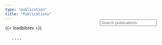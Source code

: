 ```yaml
---
type: "publication"
title: "Publications"
---
```


{{< loadbibtex >}}
<bibtex src="publications.bib"></bibtex>
<div style="margin-right: 10px; margin-top: -50px; float:right">
  <div class="input-group">
    <span class="input-group-addon"><i class="fa fa-search" style="padding-left: 5px;"></i></span>
    <input type="text" class="bibtex_search" id="searchbar" placeholder="Search publications">
  </div>
</div>
<div class="row">
  <div class="col-sm-12">
    <div id="bibtex_display" style="padding: 0 10px;"></div>
    <div class="bibtex_structure">
      <div class="group year" extra="DESC number">
        <div class="row">
          <div id="year-title" class="col-sm-12">
            <div class="title"></div>
          </div>
          <div class="col-sm-12">
            <div class="templates"></div>
          </div>
        </div>
      </div>
    </div>
    <div class="bibtex_template">
      <ul style="list-style-type:none">
        <li class="if author" style="font-weight: normal;">
          <b><span class="title"></span></b>,
          <span class="author"></span>,
          <span class="if booktitle">
            <span class="booktitle"></span>,
          </span>
          <span class="if journal">
            <span class="journal"></span>,
          </span>
          <span class="year"></span>
          <span class="if url" style="margin-left: 5px; font-size:16px">
            <a class="url" target="_blank">
              <i class="fas fa-link" style="color:black;"></i></a>
          </span>
          <span class="if url_paper" style="margin-left: 5px; font-size:16px">
            <a class="url_paper" target="_blank">
            <i class="fas fa-file-alt" style="color:black;"></i></a>
          </span>
          <span class="if url_code" style="margin-left: 5px; font-size:16px">
            <a class="url_code" target="_blank">
              <i class="fab fa-github" style="color:black;"></i></a>
          </span>
          <span class="if url_slides" style="margin-left: 5px; font-size:16px">
            <a class="url_slides" target="_blank">
              <i class="far fa-newspaper" style="color:black;"></i></a>
          </span>
          <span class="if url_video" style="margin-left: 5px; font-size:16px">
            <a class="url_video" target="_blank">
              <i class="fas fa-video" style="color:black;"></i></a>
          </spans>
          <span class="if abstract" style="margin-left: 5px;">
            <div class="morepage" >
              <span class="bibtexkey"></span>
              <span class="abstract noread"></span>
            </div>
          </span>
        </li>
      </ul>
    </div>
  </div>
</div>
